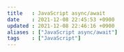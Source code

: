 ```yaml
---
title   : JavaScript async/await 
date    : 2021-12-08 22:45:53 +0900
updated : 2021-12-08 22:46:16 +0900
aliases : ["JavaScript async/await"] 
tags    : ["JavaScript"]
---
```

# 
